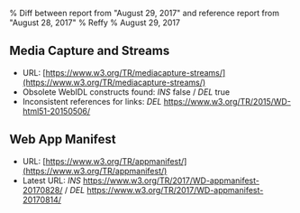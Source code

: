 % Diff between report from "August 29, 2017" and reference report from "August 28, 2017"
% Reffy
% August 29, 2017

## Media Capture and Streams

- URL: [https://www.w3.org/TR/mediacapture-streams/](https://www.w3.org/TR/mediacapture-streams/)
- Obsolete WebIDL constructs found: *INS* false / *DEL* true
- Inconsistent references for links: *DEL* https://www.w3.org/TR/2015/WD-html51-20150506/


## Web App Manifest

- URL: [https://www.w3.org/TR/appmanifest/](https://www.w3.org/TR/appmanifest/)
- Latest URL: *INS* https://www.w3.org/TR/2017/WD-appmanifest-20170828/ / *DEL* https://www.w3.org/TR/2017/WD-appmanifest-20170814/


